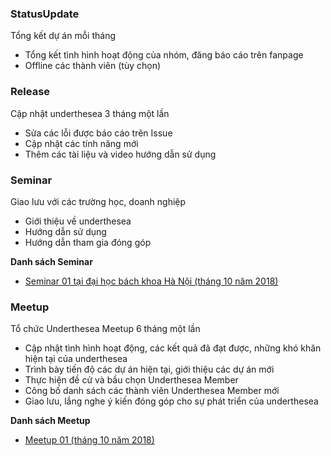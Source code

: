 ### StatusUpdate

Tổng kết dự án mỗi tháng

* Tổng kết tình hình hoạt động của nhóm, đăng báo cáo trên fanpage
* Offline các thành viên (tùy chọn)

### Release

Cập nhật underthesea 3 tháng một lần 

* Sửa các lỗi được báo cáo trên Issue
* Cập nhật các tính năng mới
* Thêm các tài liệu và video hướng dẫn sử dụng

### Seminar

Giao lưu với các trường học, doanh nghiệp

* Giới thiệu về underthesea
* Hướng dẫn sử dụng 
* Hướng dẫn tham gia đóng góp

**Danh sách Seminar**

* [Seminar 01 tại đại học bách khoa Hà Nội (tháng 10 năm 2018)](https://www.facebook.com/undertheseanlp/posts/169964720376829?__tn__=-R)

### Meetup

Tổ chức Underthesea Meetup 6 tháng một lần

* Cập nhật tình hình hoạt động, các kết quả đã đạt được, những khó khăn hiện tại của underthesea
* Trình bày tiến độ các dự án hiện tại, giới thiệu các dự án mới
* Thực hiện đề cử và bầu chọn Underthesea Member
* Công bố danh sách các thành viên Underthesea Member mới 
* Giao lưu, lắng nghe ý kiến đóng góp cho sự phát triển của underthesea  

**Danh sách Meetup**

* [Meetup 01 (tháng 10 năm 2018)](https://www.facebook.com/undertheseanlp/posts/254670031906297?__xts__[0]=68.ARDpFvMyJZnmPa9mxgs9TBPYzczccdlBTnmRsXnCFpzBw4a5sCQiE6UB6GbB5VoGICBcCtCpG1RQN8mqPadpkojHuh4OorR0B-0TgUGdTVp8dKjur0ra7peH2PTG5nR1hOtc3R_eAeDSd-WC99yxe8u9MVGpFE97f2gQs-WE384YcGj0MjLVhlWf1AkiW7c3AOLv_a7TiR4bvCS_kEC-JA&__tn__=-R)